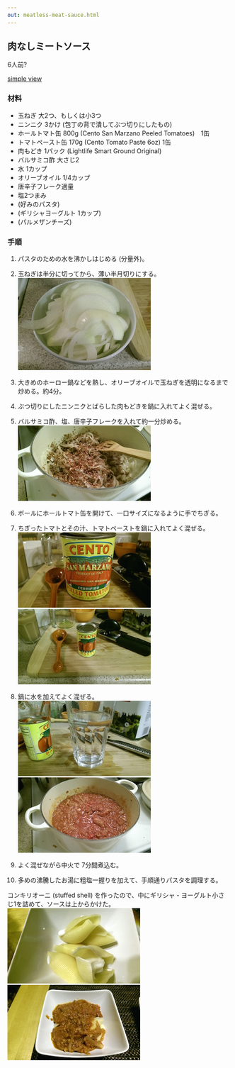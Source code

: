 ```yaml
---
out: meatless-meat-sauce.html
---
```


肉なしミートソース
---------------

6人前?

<p><script src="../files/hide.js"></script>
<a href="#" onclick="hidepictures();" id="hider">simple view</a></p>

### 材料

- 玉ねぎ 大2つ、もしくは小3つ
- ニンニク 3かけ (包丁の背で潰してぶつ切りにしたもの)
- ホールトマト缶 800g (Cento San Marzano Peeled Tomatoes)　1缶
- トマトペースト缶 170g (Cento Tomato Paste 6oz) 1缶
- 肉もどき 1パック (Lightlife Smart Ground Original)
- バルサミコ酢 大さじ2
- 水 1カップ
- オリーブオイル 1/4カップ
- 唐辛子フレーク適量
- 塩2つまみ
- (好みのパスタ)
- (ギリシャヨーグルト 1カップ)
- (パルメザンチーズ)

### 手順

1. パスタのための水を沸かしはじめる (分量外)。

2. 玉ねぎは半分に切ってから、薄い半月切りにする。<br>
   <img src="../files/mms-001.jpg"/>

3. 大きめのホーロー鍋などを熱し、オリーブオイルで玉ねぎを透明になるまで炒める。約4分。

4. ぶつ切りにしたニンニクとばらした肉もどきを鍋に入れてよく混ぜる。

5. バルサミコ酢、塩、唐辛子フレークを入れて約一分炒める。<br>
   <img src="../files/mms-004.jpg"/>

6. ボールにホールトマト缶を開けて、一口サイズになるように手でちぎる。

7. ちぎったトマトとその汁、トマトペーストを鍋に入れてよく混ぜる。<br>
   <img src="../files/mms-006.jpg"/><img src="../files/mms-006b.jpg"/>

8. 鍋に水を加えてよく混ぜる。<br>
  <img src="../files/mms-007.jpg"/><img src="../files/mms-007b.jpg"/>

9. よく混ぜながら中火で 7分間煮込む。

10. 多めの沸騰したお湯に粗塩一握りを加えて、手順通りパスタを調理する。

コンキリオーニ (stuffed shell) を作ったので、中にギリシャ・ヨーグルト小さじ1を詰めて、ソースは上からかけた。<br>
<img src="../files/mms-008.jpg"/><img src="../files/mms-008b.jpg"/>
